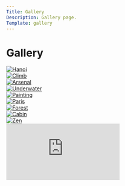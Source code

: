```yaml
---
Title: Gallery
Description: Gallery page.
Template: gallery
---
```



<div class="all-pictures">


<div class="pic-box pic-title" markdown="1">

# Gallery
</div>



<div class="pic-box pic-one" markdown="1"> 
<a href="%base_url%/image/photo-hanoi.png" target="_blank">
    <picture class="pic-one">
        <source media="(max-width: 375px)" srcset="%base_url%/image/photo-hanoi.png?save-as=jpg&q=80&w=374">
        <img src="%base_url%/image/photo-hanoi.png?save-as=jpg&area=20,0,10,0&q=60&w=600&h=600" alt="Hanoi">
    </picture>
</a>
</div>


<div class="pic-box pic-two" markdown="1" width="150px"> 
<a href="%base_url%/image/photo-climb.png" target="_blank">
    <picture class="pic-two">
        <source media="(max-width: 375px)" srcset="%base_url%/image/photo-climb.png?save-as=jpg&q=80&w=374">
        <img src="%base_url%/image/photo-climb.png?save-as=jpg&area=20,0,10,0&q=60&w=600&h=600" alt="Climb">
    </picture>
</a>
</div>


<div class="pic-box pic-three" markdown="1"> 
<a href="%base_url%/image/photo-arsenal.png" target="_blank">
    <picture class="pic-two">
        <source media="(max-width: 375px)" srcset="%base_url%/image/photo-arsenal.png?save-as=jpg&q=80&w=374">
        <img src="%base_url%/image/photo-arsenal.png?save-as=jpg&area=20,0,10,0&q=60&w=600&h=600" alt="Arsenal">
    </picture>
</a>
</div>


<div class="pic-box pic-four" markdown="1"> 
<a href="%base_url%/image/photo-underwater.png" target="_blank">
    <picture class="pic-two">
        <source media="(max-width: 375px)" srcset="%base_url%/image/photo-underwater.png?save-as=jpg&q=80&w=374">
        <img src="%base_url%/image/photo-underwater.png?save-as=jpg&area=20,0,10,0&q=60&w=600&h=600" alt="Underwater">
    </picture>
</a>
</div>


<div class="pic-box pic-five" markdown="1"> 
<a href="%base_url%/image/photo-painting.png" target="_blank">
    <picture class="pic-two">
        <source media="(max-width: 375px)" srcset="%base_url%/image/photo-painting.png?save-as=jpg&q=80&w=374">
        <img src="%base_url%/image/photo-painting.png?save-as=jpg&area=20,0,10,0&q=60&w=600&h=600" alt="Painting">
    </picture>
</a>
<br>
</div>



<div class="pic-box pic-six" markdown="1"> 
<a href="%base_url%/image/photo-paris.png" target="_blank">
    <picture class="pic-two">
        <source media="(max-width: 375px)" srcset="%base_url%/image/photo-paris.png?save-as=jpg&q=80&w=374">
        <img src="%base_url%/image/photo-paris.png?save-as=jpg&area=20,0,10,0&q=60&w=600&h=600" alt="Paris">
    </picture>
</a>
</div>


<div class="pic-box pic-seven" markdown="1"> 
<a href="%base_url%/image/photo-forest.png" target="_blank">
    <picture class="pic-two">
        <source media="(max-width: 375px)" srcset="%base_url%/image/photo-forest.png?save-as=jpg&q=80&w=374">
        <img src="%base_url%/image/photo-forest.png?save-as=jpg&area=20,0,10,0&q=60&w=600&h=600" alt="Forest">
    </picture>
</a>
</div>


<div class="pic-box pic-eight" markdown="1"> 
<a href="%base_url%/image/photo-cabin.png" target="_blank">
    <picture class="pic-two">
        <source media="(max-width: 375px)" srcset="%base_url%/image/photo-cabin.png?save-as=jpg&q=80&w=374">
        <img src="%base_url%/image/photo-cabin.png?save-as=jpg&area=20,0,10,0&q=60&w=600&h=600" alt="Cabin">
    </picture>
</a>
</div>


<div class="pic-box pic-nine" markdown="1"> 
<a href="%base_url%/image/photo-zen.png" target="_blank">
    <picture class="pic-two">
        <source media="(max-width: 375px)" srcset="%base_url%/image/photo-zen.png?save-as=jpg&q=80&w=374">
        <img src="%base_url%/image/photo-zen.png?save-as=jpg&area=20,0,10,0&q=60&w=600&h=600" alt="Zen">
    </picture>
</a>
</div>

</div>

<div class="embed-container">
<iframe class="iframe" src="https://www.youtube.com/embed/2N_2TOUOdEc" title="YouTube video player" frameborder="0" allow="accelerometer; autoplay; clipboard-write; encrypted-media; gyroscope; picture-in-picture; web-share" allowfullscreen>
</iframe>
</div>
